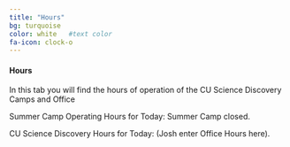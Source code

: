 ```yaml
---
title: "Hours"
bg: turquoise  
color: white   #text color
fa-icon: clock-o 
---
```


#### Hours
In this tab you will find the hours of operation of the CU Science Discovery Camps and Office

Summer Camp Operating Hours for Today:
Summer Camp closed.

CU Science Discovery Hours for Today:
(Josh enter Office Hours here).
